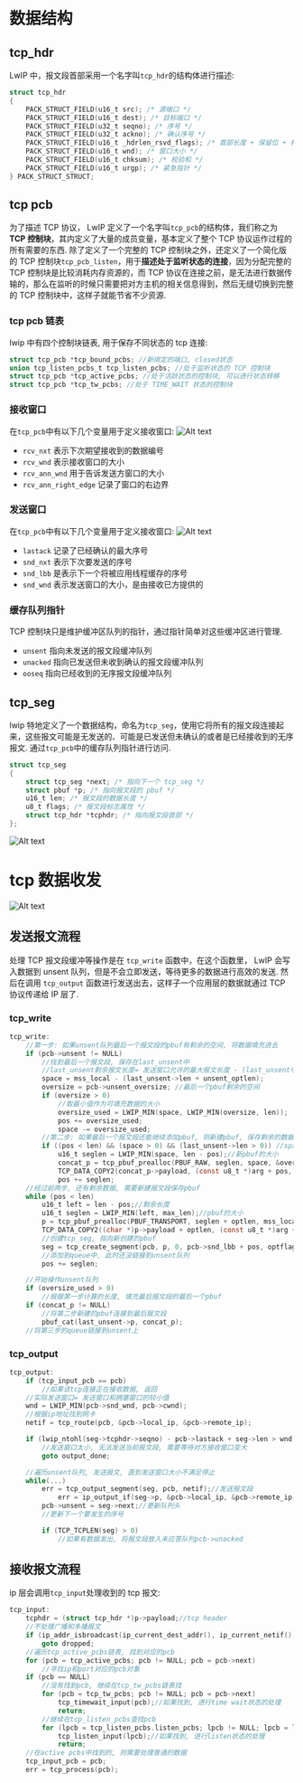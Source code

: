 # 数据结构

## tcp_hdr

LwIP 中，报文段首部采用一个名字叫`tcp_hdr`的结构体进行描述:

```c
struct tcp_hdr
{
    PACK_STRUCT_FIELD(u16_t src); /* 源端口 */
    PACK_STRUCT_FIELD(u16_t dest); /* 目标端口 */
    PACK_STRUCT_FIELD(u32_t seqno); /* 序号 */
    PACK_STRUCT_FIELD(u32_t ackno); /* 确认序号 */
    PACK_STRUCT_FIELD(u16_t _hdrlen_rsvd_flags); /* 首部长度 + 保留位 + 标志位 */
    PACK_STRUCT_FIELD(u16_t wnd); /* 窗口大小 */
    PACK_STRUCT_FIELD(u16_t chksum); /* 校验和 */
    PACK_STRUCT_FIELD(u16_t urgp); /* 紧急指针 */
} PACK_STRUCT_STRUCT;
```

## tcp pcb

为了描述 TCP 协议， LwIP 定义了一个名字叫`tcp_pcb`的结构体，我们称之为**TCP 控制块**，其内定义了大量的成员变量，基本定义了整个 TCP 协议运作过程的所有需要的东西.
除了定义了一个完整的 TCP 控制块之外，还定义了一个简化版的 TCP 控制块`tcp_pcb_listen`，用于**描述处于监听状态的连接**，因为分配完整的 TCP 控制块是比较消耗内存资源的，而 TCP 协议在连接之前，是无法进行数据传输的，那么在监听的时候只需要把对方主机的相关信息得到，然后无缝切换到完整的 TCP 控制块中，这样子就能节省不少资源.

### tcp pcb 链表

lwip 中有四个控制块链表, 用于保存不同状态的 tcp 连接:

```c
struct tcp_pcb *tcp_bound_pcbs; //新绑定的端口, closed状态
union tcp_listen_pcbs_t tcp_listen_pcbs; //处于监听状态的 TCP 控制块
struct tcp_pcb *tcp_active_pcbs; //处于活跃状态的控制块, 可以进行状态转移
struct tcp_pcb *tcp_tw_pcbs; //处于 TIME_WAIT 状态的控制块
```

### 接收窗口

在`tcp_pcb`中有以下几个变量用于定义接收窗口:
![Alt text](8_tcp_code.assets/image.png)

- `rcv_nxt` 表示下次期望接收到的数据编号
- `rcv_wnd` 表示接收窗口的大小
- `rcv_ann_wnd` 用于告诉发送方窗口的大小
- `rcv_ann_right_edge` 记录了窗口的右边界

### 发送窗口

在`tcp_pcb`中有以下几个变量用于定义接收窗口:
![Alt text](8_tcp_code.assets/image-1.png)

- `lastack` 记录了已经确认的最大序号
- `snd_nxt` 表示下次要发送的序号
- `snd_lbb` 是表示下一个将被应用线程缓存的序号
- `snd_wnd` 表示发送窗口的大小，是由接收已方提供的

### 缓存队列指针

TCP 控制块只是维护缓冲区队列的指针，通过指针简单对这些缓冲区进行管理.

- `unsent` 指向未发送的报文段缓冲队列
- `unacked` 指向已发送但未收到确认的报文段缓冲队列
- `ooseq` 指向已经收到的无序报文段缓冲队列

## tcp_seg

lwip 特地定义了一个数据结构，命名为`tcp_seg`，使用它将所有的报文段连接起来，这些报文可能是无发送的、可能是已发送但未确认的或者是已经接收到的无序报文. 通过`tcp_pcb`中的缓存队列指针进行访问.

```c
struct tcp_seg
{
    struct tcp_seg *next; /* 指向下一个 tcp_seg */
    struct pbuf *p; /* 指向报文段的 pbuf */
    u16_t len; /* 报文段的数据长度 */
    u8_t flags; /* 报文段标志属性 */
    struct tcp_hdr *tcphdr; /* 指向报文段首部 */
};
```

![Alt text](8_tcp_code.assets/image-2.png)

# tcp 数据收发

![Alt text](8_tcp_code.assets/image-3.png)

## 发送报文流程

处理 TCP 报文段缓冲等操作是在 `tcp_write` 函数中，在这个函数里， LwIP 会写入数据到 unsent 队列，但是不会立即发送，等待更多的数据进行高效的发送.
然后在调用 `tcp_output` 函数进行发送出去，这样子一个应用层的数据就通过 TCP 协议传递给 IP 层了.

### tcp_write

```c
tcp_write:
    //第一步: 如果unsent队列最后一个报文段的pbuf有剩余的空间, 将数据填充进去
    if (pcb->unsent != NULL)
        //找到最后一个报文段, 保存在last_unsent中
        //last_unsent剩余报文长度= 发送窗口允许的最大报文长度 - (last_unsent中已存的tcp数据长度+选项长度)
        space = mss_local - (last_unsent->len + unsent_optlen);
        oversize = pcb->unsent_oversize; //最后一个pbuf剩余的空间
        if (oversize > 0)
            //取最小值作为可填充数据的大小
            oversize_used = LWIP_MIN(space, LWIP_MIN(oversize, len));
            pos += oversize_used;
            space -= oversize_used;
        //第二步: 如果最后一个报文段还能继续添加pbuf, 则新建pbuf, 保存剩余的数据
        if ((pos < len) && (space > 0) && (last_unsent->len > 0)) //space>0, 表示还能加pbuf
            u16_t seglen = LWIP_MIN(space, len - pos);//新pbuf的大小
            concat_p = tcp_pbuf_prealloc(PBUF_RAW, seglen, space, &oversize, pcb...);//申请pbuf
            TCP_DATA_COPY2(concat_p->payload, (const u8_t *)arg + pos, seglen...);//复制数据到新pbuf
            pos += seglen;
    //经过前两步, 还有剩余数据, 需要新建报文段保存pbuf
    while (pos < len)
        u16_t left = len - pos;//剩余长度
        u16_t seglen = LWIP_MIN(left, max_len);//pbuf的大小
        p = tcp_pbuf_prealloc(PBUF_TRANSPORT, seglen + optlen, mss_local...);
        TCP_DATA_COPY2((char *)p->payload + optlen, (const u8_t *)arg + pos, seglen...);
        //创建tcp_seg, 指向新创建的pbuf
        seg = tcp_create_segment(pcb, p, 0, pcb->snd_lbb + pos, optflags));
        //添加到queue中, 此时还没链接到unsent队列
        pos += seglen;

    //开始操作unsent队列
    if (oversize_used > 0)
        //根据第一步计算的长度, 填充最后报文段的最后一个pbuf
    if (concat_p != NULL)
        //将第二步新建的pbuf连接到最后报文段
        pbuf_cat(last_unsent->p, concat_p);
    //将第三步的queue链接到unsent上
```

### tcp_output

```c
tcp_output:
    if (tcp_input_pcb == pcb)
        //如果该tcp连接正在接收数据, 返回
    //实际发送窗口= 发送窗口和拥塞窗口的较小值
    wnd = LWIP_MIN(pcb->snd_wnd, pcb->cwnd);
    //根据ip地址找到网卡
    netif = tcp_route(pcb, &pcb->local_ip, &pcb->remote_ip);

    if (lwip_ntohl(seg->tcphdr->seqno) - pcb->lastack + seg->len > wnd)
        //发送窗口太小, 无法发送当前报文段, 需要等待对方接收窗口变大
        goto output_done;

    //遍历unsent队列, 发送报文, 直到发送窗口大小不满足停止
    while(...)
        err = tcp_output_segment(seg, pcb, netif);//发送报文段
            err = ip_output_if(seg->p, &pcb->local_ip, &pcb->remote_ip, pcb->ttl...);
        pcb->unsent = seg->next;//更新队列头
        //更新下一个要发生的序号

        if (TCP_TCPLEN(seg) > 0)
            //如果有数据发出, 将报文段放入未应答队列pcb->unacked
```

## 接收报文流程

ip 层会调用`tcp_input`处理收到的 tcp 报文:

```c
tcp_input:
    tcphdr = (struct tcp_hdr *)p->payload;//tcp header
    //不处理广播和多播报文
    if (ip_addr_isbroadcast(ip_current_dest_addr(), ip_current_netif())...)
        goto dropped;
    //遍历tcp_active_pcbs链表, 找到对应的pcb
    for (pcb = tcp_active_pcbs; pcb != NULL; pcb = pcb->next)
        //寻找ip和port对应的pcb对象
    if (pcb == NULL)
        //没有找到pcb, 继续在tcp_tw_pcbs链表找
        for (pcb = tcp_tw_pcbs; pcb != NULL; pcb = pcb->next)
            tcp_timewait_input(pcb);//如果找到, 进行time wait状态的处理
            return;
        //继续在tcp_listen_pcbs查找pcb
        for (lpcb = tcp_listen_pcbs.listen_pcbs; lpcb != NULL; lpcb = lpcb->next)
            tcp_listen_input(lpcb);//如果找到, 进行listen状态的处理
            return;
    //在active pcbs中找到的, 则需要处理普通的数据
    tcp_input_pcb = pcb;
    err = tcp_process(pcb);
```
